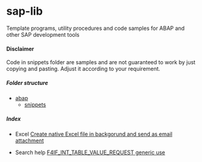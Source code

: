 
# sap-lib
Template programs, utility procedures and code samples for ABAP and other SAP development tools

#### Disclaimer
Code in snippets folder are samples and are not guaranteed to work by just copying and pasting. Adjust it according to your requirement.

##### Folder structure
- [abap](abap/)
  - [snippets](abap/snippets/)

##### Index
- Excel
[Create native Excel file in backgorund and send as email attachment](abap/snippets/create-excel-bg-and-send-mail.abap)

- Search help
[F4IF_INT_TABLE_VALUE_REQUEST generic use](abap/snippets/F4IF_INT_TABLE_VALUE_REQUEST.abap)
